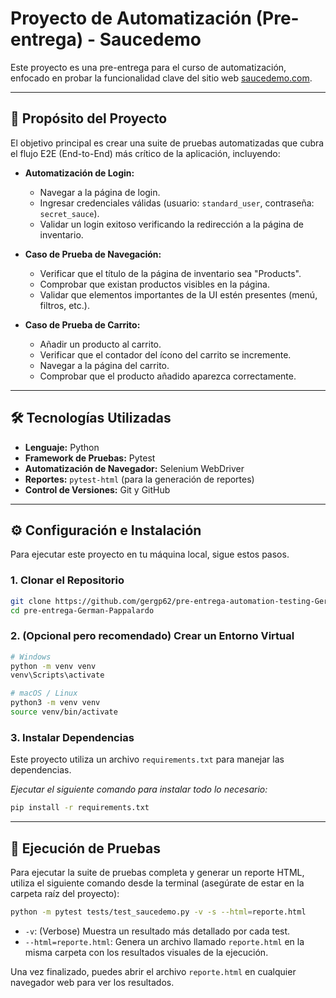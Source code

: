 # Proyecto de Automatización (Pre-entrega) - Saucedemo

Este proyecto es una pre-entrega para el curso de automatización, enfocado en probar la funcionalidad clave del sitio web [saucedemo.com](https://www.saucedemo.com/).

---

## 🎯 Propósito del Proyecto

El objetivo principal es crear una suite de pruebas automatizadas que cubra el flujo E2E (End-to-End) más crítico de la aplicación, incluyendo:

* **Automatización de Login:**
    * Navegar a la página de login.
    * Ingresar credenciales válidas (usuario: `standard_user`, contraseña: `secret_sauce`).
    * Validar un login exitoso verificando la redirección a la página de inventario.

* **Caso de Prueba de Navegación:**
    * Verificar que el título de la página de inventario sea "Products".
    * Comprobar que existan productos visibles en la página.
    * Validar que elementos importantes de la UI estén presentes (menú, filtros, etc.).

* **Caso de Prueba de Carrito:**
    * Añadir un producto al carrito.
    * Verificar que el contador del ícono del carrito se incremente.
    * Navegar a la página del carrito.
    * Comprobar que el producto añadido aparezca correctamente.

---

## 🛠️ Tecnologías Utilizadas

* **Lenguaje:** Python
* **Framework de Pruebas:** Pytest
* **Automatización de Navegador:** Selenium WebDriver
* **Reportes:** `pytest-html` (para la generación de reportes)
* **Control de Versiones:** Git y GitHub

---

## ⚙️ Configuración e Instalación

Para ejecutar este proyecto en tu máquina local, sigue estos pasos.

### 1. Clonar el Repositorio
```bash
git clone https://github.com/gergp62/pre-entrega-automation-testing-German-Pappalardo.git
cd pre-entrega-German-Pappalardo
```

### 2. (Opcional pero recomendado) Crear un Entorno Virtual
```bash
# Windows
python -m venv venv
venv\Scripts\activate

# macOS / Linux
python3 -m venv venv
source venv/bin/activate
```

### 3. Instalar Dependencias
Este proyecto utiliza un archivo `requirements.txt` para manejar las dependencias.



*Ejecutar el siguiente comando para instalar todo lo necesario:*
```bash
pip install -r requirements.txt
```

---

## 🚀 Ejecución de Pruebas

Para ejecutar la suite de pruebas completa y generar un reporte HTML, utiliza el siguiente comando desde la terminal (asegúrate de estar en la carpeta raíz del proyecto):

```bash
python -m pytest tests/test_saucedemo.py -v -s --html=reporte.html
```

* `-v`: (Verbose) Muestra un resultado más detallado por cada test.
* `--html=reporte.html`: Genera un archivo llamado `reporte.html` en la misma carpeta con los resultados visuales de la ejecución.

Una vez finalizado, puedes abrir el archivo `reporte.html` en cualquier navegador web para ver los resultados.